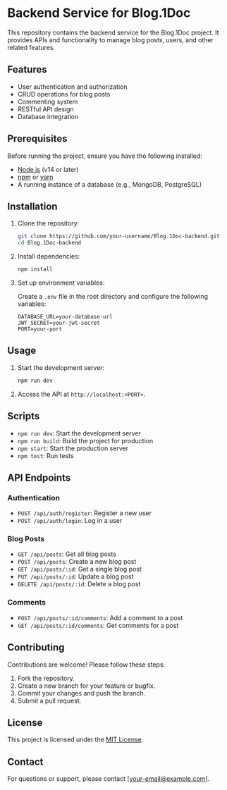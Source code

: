 # Backend Service for Blog.1Doc

This repository contains the backend service for the Blog.1Doc project. It provides APIs and functionality to manage blog posts, users, and other related features.

## Features

- User authentication and authorization
- CRUD operations for blog posts
- Commenting system
- RESTful API design
- Database integration

## Prerequisites

Before running the project, ensure you have the following installed:

- [Node.js](https://nodejs.org/) (v14 or later)
- [npm](https://www.npmjs.com/) or [yarn](https://yarnpkg.com/)
- A running instance of a database (e.g., MongoDB, PostgreSQL)

## Installation

1. Clone the repository:

    ```bash
    git clone https://github.com/your-username/Blog.1Doc-backend.git
    cd Blog.1Doc-backend
    ```

2. Install dependencies:

    ```bash
    npm install
    ```

3. Set up environment variables:

    Create a `.env` file in the root directory and configure the following variables:

    ```env
    DATABASE_URL=your-database-url
    JWT_SECRET=your-jwt-secret
    PORT=your-port
    ```

## Usage

1. Start the development server:

    ```bash
    npm run dev
    ```

2. Access the API at `http://localhost:<PORT>`.

## Scripts

- `npm run dev`: Start the development server
- `npm run build`: Build the project for production
- `npm start`: Start the production server
- `npm test`: Run tests

## API Endpoints

### Authentication

- `POST /api/auth/register`: Register a new user
- `POST /api/auth/login`: Log in a user

### Blog Posts

- `GET /api/posts`: Get all blog posts
- `POST /api/posts`: Create a new blog post
- `GET /api/posts/:id`: Get a single blog post
- `PUT /api/posts/:id`: Update a blog post
- `DELETE /api/posts/:id`: Delete a blog post

### Comments

- `POST /api/posts/:id/comments`: Add a comment to a post
- `GET /api/posts/:id/comments`: Get comments for a post

## Contributing

Contributions are welcome! Please follow these steps:

1. Fork the repository.
2. Create a new branch for your feature or bugfix.
3. Commit your changes and push the branch.
4. Submit a pull request.

## License

This project is licensed under the [MIT License](LICENSE).

## Contact

For questions or support, please contact [your-email@example.com].